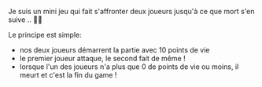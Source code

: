 Je suis un mini jeu qui fait s'affronter deux joueurs jusqu'à ce que mort s'en suive .. 🏴‍☠️

Le principe est simple: 
- nos deux joueurs démarrent la partie avec 10 points de vie 
- le premier joueur attaque, le second fait de même ! 
- lorsque l'un des joueurs n'a plus que 0 de points de vie ou moins, il meurt et c'est la fin du game ! 
